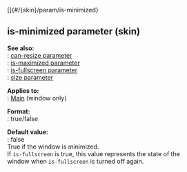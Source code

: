 []{#/{skin}/param/is-minimized}    
## is-minimized parameter (skin)    
**See also:**    
:   [can-resize parameter](/ref/%7Bskin%7D/param/can-resize.md)    
:   [is-maximized parameter](/ref/%7Bskin%7D/param/is-maximized.md)    
:   [is-fullscreen parameter](/ref/%7Bskin%7D/param/is-fullscreen.md)    
:   [size parameter](/ref/%7Bskin%7D/param/size.md)    
<!-- -->    
**Applies to:**    
:   [Main](/ref/%7Bskin%7D/control/main.md) (window only)    
<!-- -->    
**Format:**    
:   true/false    
<!-- -->    
**Default value:**    
:   false    
True if the window is minimized.    
If `is-fullscreen` is true, this value represents the state of the    
window when `is-fullscreen` is turned off again.  